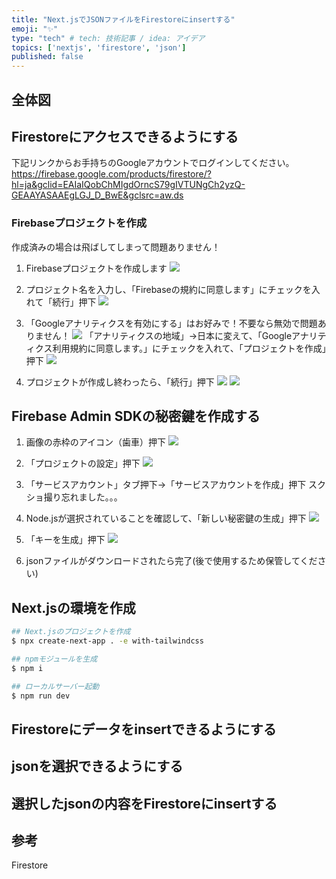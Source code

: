 ```yaml
---
title: "Next.jsでJSONファイルをFirestoreにinsertする"
emoji: "✨"
type: "tech" # tech: 技術記事 / idea: アイデア
topics: ['nextjs', 'firestore', 'json']
published: false
---
```


## 全体図


## Firestoreにアクセスできるようにする
下記リンクからお手持ちのGoogleアカウントでログインしてください。
https://firebase.google.com/products/firestore/?hl=ja&gclid=EAIaIQobChMIgdOrncS79gIVTUNgCh2yzQ-GEAAYASAAEgLGJ_D_BwE&gclsrc=aw.ds

### Firebaseプロジェクトを作成
作成済みの場合は飛ばしてしまって問題ありません！
1. Firebaseプロジェクトを作成します
![](https://i.gyazo.com/92b8643cc00efb731ee6260fe8c01b8f.png)

2. プロジェクト名を入力し、「Firebaseの規約に同意します」にチェックを入れて「続行」押下
![](https://i.gyazo.com/1d1c353281767e3d25f9bcfd67968073.png)

3. 「Googleアナリティクスを有効にする」はお好みで！不要なら無効で問題ありません！
![](https://i.gyazo.com/48106f5a04e4231a5f95c3728407d9ab.png)
「アナリティクスの地域」→日本に変えて、「Googleアナリティクス利用規約に同意します。」にチェックを入れて、「プロジェクトを作成」押下
![](https://i.gyazo.com/843db09661758bf428f170ebae8fd449.png)

4. プロジェクトが作成し終わったら、「続行」押下
![](https://i.gyazo.com/bdd46cdb81b3af48de9a9b2abbb3b262.png)
![](https://i.gyazo.com/5da89f9551a19c0d29403d384158fc0c.png)

<!-- ### ウェブアプリへの Firebase の追加の準備
1. 画像の赤線のアイコン押下
![](https://i.gyazo.com/a2da7b8f5133a77e6af43a78cf02fb82.png)

2. アプリのニックネームを入力して、「アプリを登録」押下
![](https://i.gyazo.com/2297133831e519eed8ebe40adae5766b.png)

3. 「コンソールに進む」押下 -->

## Firebase Admin SDKの秘密鍵を作成する
1. 画像の赤枠のアイコン（歯車）押下
![](https://i.gyazo.com/3b14c5008177d0556d568b6137de6f30.png)

2. 「プロジェクトの設定」押下
![](https://i.gyazo.com/6559c512fd7502c93c3882e37bd04a44.png)

3. 「サービスアカウント」タブ押下→「サービスアカウントを作成」押下
スクショ撮り忘れました。。。

4. Node.jsが選択されていることを確認して、「新しい秘密鍵の生成」押下
![](https://i.gyazo.com/242b8660566e8c9e5e901826c2318311.png)

5. 「キーを生成」押下
![](https://i.gyazo.com/c0c79ced2d1fd9fc3e5e437b2e0d3003.png)

6. jsonファイルがダウンロードされたら完了(後で使用するため保管してください)

## Next.jsの環境を作成
```sh
## Next.jsのプロジェクトを作成
$ npx create-next-app . -e with-tailwindcss

## npmモジュールを生成
$ npm i

## ローカルサーバー起動
$ npm run dev

```

## Firestoreにデータをinsertできるようにする

## jsonを選択できるようにする

## 選択したjsonの内容をFirestoreにinsertする

## 参考
Firestore
